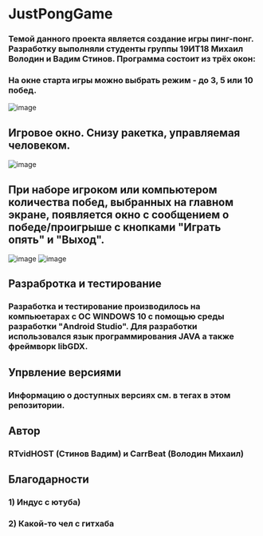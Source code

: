 # JustPongGame
### Темой данного проекта является создание игры пинг-понг. Разработку выполняли студенты группы 19ИТ18 Михаил Володин и Вадим Стинов. Программа состоит из трёх окон:
### На окне старта игры можно выбрать режим - до 3, 5 или 10 побед.
![image](https://user-images.githubusercontent.com/77549980/162083851-871acfd9-01c3-47c3-a469-82a23b3cd9b2.png)

## Игровое окно. Снизу ракетка, управляемая человеком.
![image](https://user-images.githubusercontent.com/77549980/162084205-27fab9ca-2d03-4e31-9970-8f1c69d36125.png)

## При наборе игроком или компьютером количества побед, выбранных на главном экране, появляется окно с сообщением о победе/проигрыше с кнопками "Играть опять" и "Выход".
![image](https://user-images.githubusercontent.com/77549980/162084443-86750d36-82bb-418d-baf4-57371af823ec.png)
![image](https://user-images.githubusercontent.com/77549980/162084596-7483f06a-7dc3-4702-aabe-770306fb4907.png)

## Разрабротка и тестирование
### Разработка и тестирование производилось на компьюетарах с ОС WINDOWS 10 с помощью среды разработки "Android Studio". Для разработки использовался язык программирования JAVA а также фреймворк libGDX.

## Упрвление версиями
### Информацию о доступных версиях см. в тегах в этом репозитории.

## Автор
### RTvidHOST (Стинов Вадим) и CarrBeat (Володин Михаил)

## Благодарности
### 1) Индус с ютуба)
### 2) Какой-то чел с гитхаба
